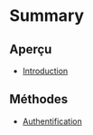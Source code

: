 # Summary

## Aperçu

* [Introduction](README.md)

## Méthodes

* [Authentification](authentification.md)

